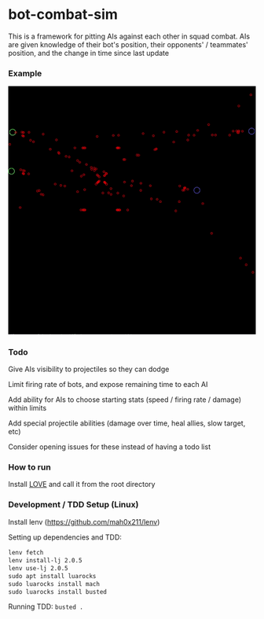 # bot-combat-sim

This is a framework for pitting AIs against each other in squad combat.
AIs are given knowledge of their bot's position, their opponents' / teammates' position, and the change in time since last update


### Example
![bot combat](misc/2v2.gif)

### Todo
Give AIs visibility to projectiles so they can dodge

Limit firing rate of bots, and expose remaining time to each AI

Add ability for AIs to choose starting stats (speed / firing rate / damage) within limits

Add special projectile abilities (damage over time, heal allies, slow target, etc)

Consider opening issues for these instead of having a todo list

### How to run
Install [LOVE](https://love2d.org/) and call it from the root directory

### Development / TDD Setup (Linux)
Install lenv (https://github.com/mah0x211/lenv)

Setting up dependencies and TDD:
```
lenv fetch
lenv install-lj 2.0.5
lenv use-lj 2.0.5
sudo apt install luarocks
sudo luarocks install mach
sudo luarocks install busted
```

Running TDD:
`busted .`
